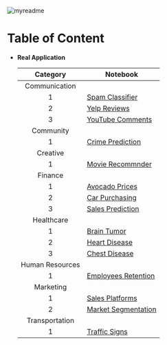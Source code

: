 ![myreadme](https://user-images.githubusercontent.com/70707092/95544092-d0b72880-09bf-11eb-90f7-bdca493307f7.png)

# Table of Content

- **Real Application**

  
  | Category | Notebook |
  |:-:|-|
  |Communication |  |
  | 1 | [Spam Classifier](https://github.com/mareksturek/real-application/blob/main/communication_spam_classifier.ipynb) |
  | 2 | [Yelp Reviews](https://github.com/mareksturek/real-application/blob/main/communication_yelp_reviews.ipynb) |
  | 3 | [YouTube Comments](https://github.com/mareksturek/real-application/blob/main/communication_youtube_comments.ipynb) |
  | Community |  |
  | 1 | [Crime Prediction](https://github.com/mareksturek/real-application/blob/main/community_crime_prediction.ipynb) |
  | Creative |  |
  | 1 | [Movie Recommnder](https://github.com/mareksturek/real-application/blob/main/creative_movie_recommnder.ipynb) |
  | Finance |  |
  | 1 | [Avocado Prices](https://github.com/mareksturek/real-application/blob/main/finance_avocado_prices.ipynb) |
  | 2 | [Car Purchasing](https://github.com/mareksturek/real-application/blob/main/finance_car_purchasing.ipynb) |
  | 3 | [Sales Prediction](https://github.com/mareksturek/real-application/blob/main/finance_sales_prediction.ipynb) |
  | Healthcare |  |
  | 1 | [Brain Tumor](https://github.com/mareksturek/real-application/blob/main/healthcare_brain_tumor.ipynb) |
  | 2 | [Heart Disease](https://github.com/mareksturek/real-application/blob/main/healthcare_heart_disease.ipynb) |
  | 3 | [Chest Disease](https://github.com/mareksturek/real-application/blob/main/healthcare_chest_disease.ipynb) |
  | Human Resources |  |
  | 1 | [Employees Retention](https://github.com/mareksturek/real-application/blob/main/hr_employees_tumor.ipynb) |
  | Marketing |  |
  | 1 | [Sales Platforms](https://github.com/mareksturek/real-application/blob/main/marketing_sales_platforms.ipynb) |
  | 2 | [Market Segmentation](https://github.com/mareksturek/real-application/blob/main/marketing_market_segmentation.ipynb) |
  | Transportation |  |
  | 1 | [Traffic Signs](https://github.com/mareksturek/real-application/blob/main/transportation_traffic_signs.ipynb) | |

                
         
    
  
         
                
         
    

                
         
         
    

        
         
         
    
